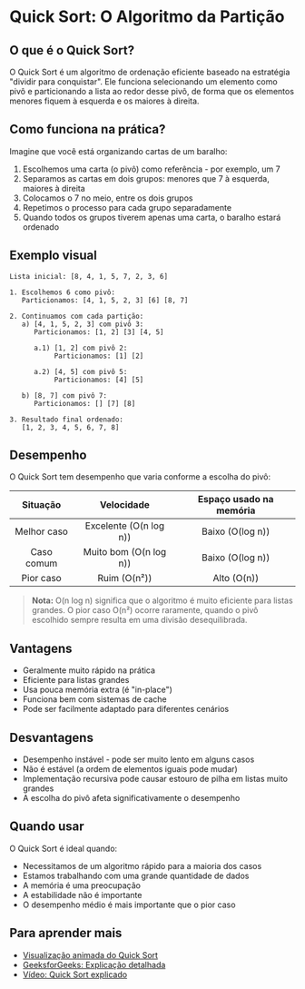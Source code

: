 # Quick Sort: O Algoritmo da Partição

## O que é o Quick Sort?
O Quick Sort é um algoritmo de ordenação eficiente baseado na estratégia "dividir para conquistar". Ele funciona selecionando um elemento como pivô e particionando a lista ao redor desse pivô, de forma que os elementos menores fiquem à esquerda e os maiores à direita.

## Como funciona na prática?

Imagine que você está organizando cartas de um baralho:

1. Escolhemos uma carta (o pivô) como referência - por exemplo, um 7
2. Separamos as cartas em dois grupos: menores que 7 à esquerda, maiores à direita
3. Colocamos o 7 no meio, entre os dois grupos
4. Repetimos o processo para cada grupo separadamente
5. Quando todos os grupos tiverem apenas uma carta, o baralho estará ordenado

## Exemplo visual
```
Lista inicial: [8, 4, 1, 5, 7, 2, 3, 6]

1. Escolhemos 6 como pivô:
   Particionamos: [4, 1, 5, 2, 3] [6] [8, 7]
   
2. Continuamos com cada partição:
   a) [4, 1, 5, 2, 3] com pivô 3:
      Particionamos: [1, 2] [3] [4, 5]
      
      a.1) [1, 2] com pivô 2:
           Particionamos: [1] [2]
           
      a.2) [4, 5] com pivô 5:
           Particionamos: [4] [5]
           
   b) [8, 7] com pivô 7:
      Particionamos: [] [7] [8]

3. Resultado final ordenado:
   [1, 2, 3, 4, 5, 6, 7, 8]
```

## Desempenho

O Quick Sort tem desempenho que varia conforme a escolha do pivô:

| Situação         | Velocidade            | Espaço usado na memória |
|:----------------:|:---------------------:|:-----------------------:|
| Melhor caso      | Excelente (O(n log n))| Baixo (O(log n))        |
| Caso comum       | Muito bom (O(n log n))| Baixo (O(log n))        |
| Pior caso        | Ruim (O(n²))          | Alto (O(n))             |

> **Nota:** O(n log n) significa que o algoritmo é muito eficiente para listas grandes. O pior caso O(n²) ocorre raramente, quando o pivô escolhido sempre resulta em uma divisão desequilibrada.

## Vantagens
+ Geralmente muito rápido na prática
+ Eficiente para listas grandes
+ Usa pouca memória extra (é "in-place")
+ Funciona bem com sistemas de cache
+ Pode ser facilmente adaptado para diferentes cenários

## Desvantagens
+ Desempenho instável - pode ser muito lento em alguns casos
+ Não é estável (a ordem de elementos iguais pode mudar)
+ Implementação recursiva pode causar estouro de pilha em listas muito grandes
+ A escolha do pivô afeta significativamente o desempenho

## Quando usar
O Quick Sort é ideal quando:
+ Necessitamos de um algoritmo rápido para a maioria dos casos
+ Estamos trabalhando com uma grande quantidade de dados
+ A memória é uma preocupação
+ A estabilidade não é importante
+ O desempenho médio é mais importante que o pior caso

## Para aprender mais
+ [Visualização animada do Quick Sort](https://visualgo.net/en/sorting)
+ [GeeksforGeeks: Explicação detalhada](https://www.geeksforgeeks.org/quick-sort/)
+ [Vídeo: Quick Sort explicado](https://www.youtube.com/watch?v=Hoixgm4-P4M)

